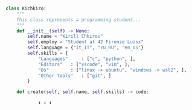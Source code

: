
```python

class Kichkiro:
	"""
	This class represents a programming student...
	"""
	def __init__(self) -> None:
		self.name = "Kirill Chkirov"
		self.employ = "Student at 42 Firenze Luiss"
		self.language = {"it_IT", "ru_RU", "en_US"}
		self.skills = {
			"Languages" 	: ["c", "python", ],
			"Editors" 	: ["vscode", "vim", ],
			"Os" 		: ["linux -> ubuntu", "windows -> wsl2", ],
			"Other tools" 	: ["git", ]
		}	

	def create(self, self.name, self.skills) -> code:

			⬇️ ⬇️ ⬇️

```

<!--
**kichkiro/kichkiro** is a ✨ _special_ ✨ repository because its `README.md` (this file) appears on your GitHub profile.

Here are some ideas to get you started:

- 🔭 I’m currently working on ...
- 🌱 I’m currently learning ...
- 👯 I’m looking to collaborate on ...
- 🤔 I’m looking for help with ...
- 💬 Ask me about ...
- 📫 How to reach me: ...
- 😄 Pronouns: ...
- ⚡ Fun fact: ...
-->
